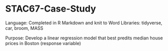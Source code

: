 # STAC67-Case-Study

Language: Completed in R Markdown and knit to Word
Libraries: tidyverse, car, broom, MASS

Purpose: Develop a linear regression model that best predits median house prices in Boston (response variable) 

